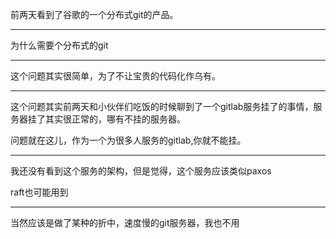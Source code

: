 前两天看到了谷歌的一个分布式git的产品。

---

为什么需要个分布式的git

---

这个问题其实很简单，为了不让宝贵的代码化作乌有。

---

这个问题其实前两天和小伙伴们吃饭的时候聊到了一个gitlab服务挂了的事情，服务器挂了其实很正常的，哪有不挂的服务器。

问题就在这儿，作为一个为很多人服务的gitlab,你就不能挂。

---

我还没有看到这个服务的架构，但是觉得，这个服务应该类似paxos

raft也可能用到

---

当然应该是做了某种的折中，速度慢的git服务器，我也不用
